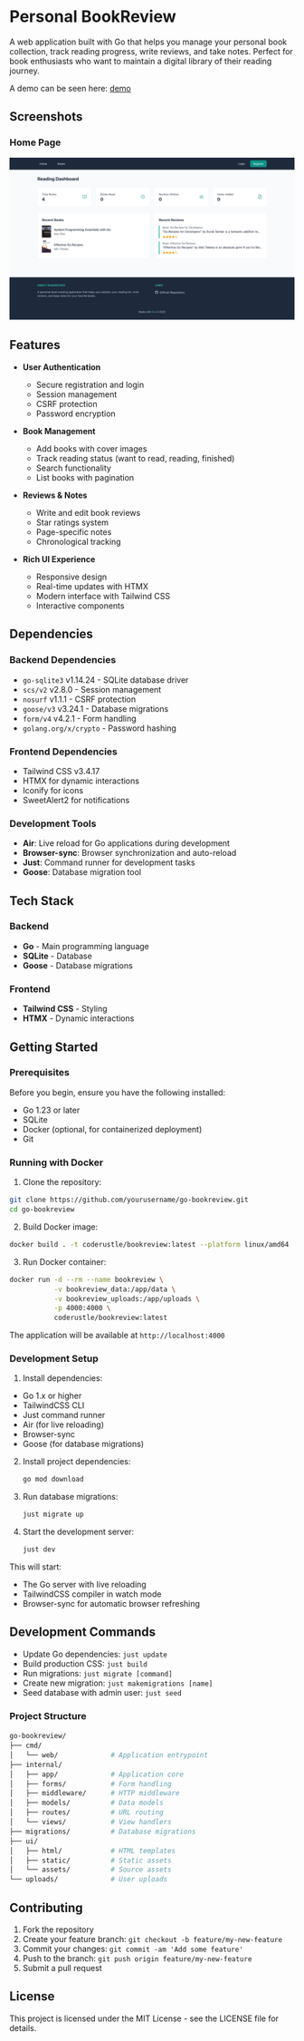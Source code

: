 # Personal BookReview

A web application built with Go that helps you manage your personal book collection, track reading progress, write reviews, and take notes. Perfect for book enthusiasts who want to maintain a digital library of their reading journey.

A demo can be seen here: [demo](https://books.coderustle.dev)

## Screenshots

### Home Page
![Home Page](ui/assets/demo/home.png)

## Features

- **User Authentication**
    - Secure registration and login
    - Session management
    - CSRF protection
    - Password encryption

- **Book Management**
    - Add books with cover images
    - Track reading status (want to read, reading, finished)
    - Search functionality
    - List books with pagination

- **Reviews & Notes**
    - Write and edit book reviews
    - Star ratings system
    - Page-specific notes
    - Chronological tracking

- **Rich UI Experience**
    - Responsive design
    - Real-time updates with HTMX
    - Modern interface with Tailwind CSS
    - Interactive components

## Dependencies

### Backend Dependencies
- `go-sqlite3` v1.14.24 - SQLite database driver
- `scs/v2` v2.8.0 - Session management
- `nosurf` v1.1.1 - CSRF protection
- `goose/v3` v3.24.1 - Database migrations
- `form/v4` v4.2.1 - Form handling
- `golang.org/x/crypto` - Password hashing

### Frontend Dependencies
- Tailwind CSS v3.4.17
- HTMX for dynamic interactions
- Iconify for icons
- SweetAlert2 for notifications

### Development Tools
- **Air**: Live reload for Go applications during development
- **Browser-sync**: Browser synchronization and auto-reload
- **Just**: Command runner for development tasks
- **Goose**: Database migration tool

## Tech Stack

### Backend
- **Go** - Main programming language
- **SQLite** - Database
- **Goose** - Database migrations

### Frontend
- **Tailwind CSS** - Styling
- **HTMX** - Dynamic interactions

## Getting Started

### Prerequisites

Before you begin, ensure you have the following installed:
- Go 1.23 or later
- SQLite
- Docker (optional, for containerized deployment)
- Git

### Running with Docker

1. Clone the repository:
```bash
git clone https://github.com/yourusername/go-bookreview.git
cd go-bookreview
```
2. Build Docker image:
```bash
docker build . -t coderustle/bookreview:latest --platform linux/amd64
```
3. Run Docker container:
```bash
docker run -d --rm --name bookreview \
           -v bookreview_data:/app/data \
           -v bookreview_uploads:/app/uploads \
           -p 4000:4000 \
           coderustle/bookreview:latest
```

The application will be available at `http://localhost:4000`

### Development Setup

1. Install dependencies:
  - Go 1.x or higher
  - TailwindCSS CLI
  - Just command runner
  - Air (for live reloading)
  - Browser-sync
  - Goose (for database migrations)

2. Install project dependencies:
   ```bash
   go mod download
   ```

3. Run database migrations:
   ```bash
   just migrate up
   ```

4. Start the development server:
   ```bash
   just dev
   ```

This will start:
- The Go server with live reloading
- TailwindCSS compiler in watch mode
- Browser-sync for automatic browser refreshing

## Development Commands

- Update Go dependencies: `just update`
- Build production CSS: `just build`
- Run migrations: `just migrate [command]`
- Create new migration: `just makemigrations [name]`
- Seed database with admin user: `just seed`

### Project Structure

```bash
go-bookreview/
├── cmd/
│   └── web/             # Application entrypoint
├── internal/
│   ├── app/             # Application core
│   ├── forms/           # Form handling
│   ├── middleware/      # HTTP middleware
│   ├── models/          # Data models
│   ├── routes/          # URL routing
│   └── views/           # View handlers
├── migrations/          # Database migrations
├── ui/
│   ├── html/            # HTML templates
│   ├── static/          # Static assets
│   └── assets/          # Source assets
└── uploads/             # User uploads
```
## Contributing

1. Fork the repository
2. Create your feature branch: `git checkout -b feature/my-new-feature`
3. Commit your changes: `git commit -am 'Add some feature'`
4. Push to the branch: `git push origin feature/my-new-feature`
5. Submit a pull request

## License

This project is licensed under the MIT License - see the LICENSE file for details.